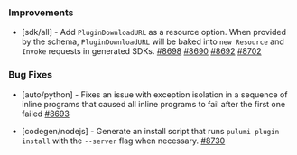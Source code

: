 ### Improvements

- [sdk/all] - Add `PluginDownloadURL` as a resource option. When provided by
  the schema, `PluginDownloadURL` will be baked into `new Resource` and `Invoke`
  requests in generated SDKs.
  [#8698](https://github.com/pulumi/pulumi/pull/8698)
  [#8690](https://github.com/pulumi/pulumi/pull/8690)
  [#8692](https://github.com/pulumi/pulumi/pull/8692)
  [#8702](https://github.com/pulumi/pulumi/pull/8702)

### Bug Fixes

- [auto/python] - Fixes an issue with exception isolation in a
  sequence of inline programs that caused all inline programs to fail
  after the first one failed
  [#8693](https://github.com/pulumi/pulumi/pull/8693)

- [codegen/nodejs] - Generate an install script that runs `pulumi plugin install` with 
  the `--server` flag when necessary.
  [#8730](https://github.com/pulumi/pulumi/pull/8730)
